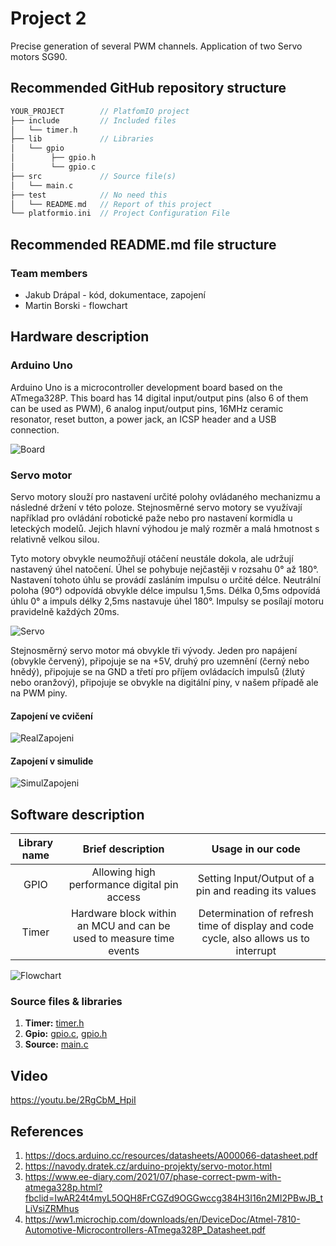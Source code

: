 # Project 2

Precise generation of several PWM channels. Application of two Servo motors SG90.

## Recommended GitHub repository structure

   ```c
   YOUR_PROJECT        // PlatfomIO project
   ├── include         // Included files
   │   └── timer.h
   ├── lib             // Libraries
   │   └── gpio
   │        ├── gpio.h
   │        └── gpio.c
   ├── src             // Source file(s)
   │   └── main.c
   ├── test            // No need this
   │   └── README.md   // Report of this project
   └── platformio.ini  // Project Configuration File
   ```

## Recommended README.md file structure

### Team members

* Jakub Drápal - kód, dokumentace, zapojení
* Martin Borski - flowchart

## Hardware description

### Arduino Uno

Arduino Uno is a microcontroller development board based on the ATmega328P. This board has 14 digital input/output pins (also 6 of them can be used as PWM), 6 analog input/output pins, 16MHz ceramic resonator, reset button, a power jack, an ICSP header and a USB connection.

![Board](Pictures/ArduinoUnoBoard.jpg)

### Servo motor

Servo motory slouží pro nastavení určité polohy ovládaného mechanizmu a následné držení v této poloze. Stejnosměrné servo motory se využívají například pro ovládání robotické paže nebo pro nastavení kormidla u leteckých modelů. Jejich hlavní výhodou je malý rozměr a malá hmotnost s relativně velkou silou.

Tyto motory obvykle neumožňují otáčení neustále dokola, ale udržují nastavený úhel natočení. Úhel se pohybuje nejčastěji v rozsahu 0° až 180°. Nastavení tohoto úhlu se provádí zasláním impulsu o určité délce. Neutrální poloha (90°) odpovídá obvykle délce impulsu 1,5ms. Délka 0,5ms odpovídá úhlu 0° a impuls délky 2,5ms nastavuje úhel 180°. Impulsy se posílají motoru pravidelně každých 20ms.

![Servo](Pictures/servoUhel.jpg)

Stejnosměrný servo motor má obvykle tři vývody. Jeden pro napájení (obvykle červený), připojuje se na +5V, druhý pro uzemnění (černý nebo hnědý), připojuje se na GND a třetí pro příjem ovládacích impulsů (žlutý nebo oranžový), připojuje se obvykle na digitální piny, v našem případě ale na PWM piny.

#### Zapojení ve cvičení

![RealZapojeni](Pictures/zapojeniReal.jpg)

#### Zapojení v simulide

![SimulZapojeni](Pictures/zapojeniSimulide.jpg)

## Software description

| **Library name** | **Brief description** | **Usage in our code** |
   | :-: | :-: | :-: |
   | GPIO  | Allowing high performance digital pin access | Setting Input/Output of a pin and reading its values |
   | Timer | Hardware block within an MCU and can be used to measure time events | Determination of refresh time of display and code cycle, also allows us to interrupt |

![Flowchart](Pictures/Flowchart.png)

   ### Source files & libraries

 1. **Timer:** [timer.h](https://github.com/jdrapal/digital-electronics-2/blob/main/09-Project2/include/timer.h)
 2. **Gpio:** [gpio.c](https://github.com/jdrapal/digital-electronics-2/blob/main/09-Project2/lib/gpio/gpio.c), [gpio.h](https://github.com/jdrapal/digital-electronics-2/blob/main/09-Project2/lib/gpio/gpio.h)
 4. **Source:** [main.c](https://github.com/jdrapal/digital-electronics-2/blob/main/09-Project2/src/main.c)

## Video

https://youtu.be/2RgCbM_HpiI

## References

1. https://docs.arduino.cc/resources/datasheets/A000066-datasheet.pdf
2. https://navody.dratek.cz/arduino-projekty/servo-motor.html
3. https://www.ee-diary.com/2021/07/phase-correct-pwm-with-atmega328p.html?fbclid=IwAR24t4myL5OQH8FrCGZd9OGGwccg384H3I16n2MI2PBwJB_tLiVsiZRMhus
4. https://ww1.microchip.com/downloads/en/DeviceDoc/Atmel-7810-Automotive-Microcontrollers-ATmega328P_Datasheet.pdf
